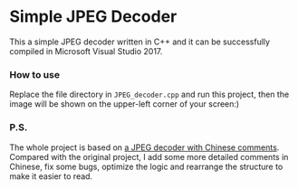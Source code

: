 # Simple JPEG Decoder
This a simple JPEG decoder written in C++ and it can be successfully compiled in Microsoft Visual Studio 2017.
### How to use
Replace the file directory in `JPEG_decoder.cpp` and run this project, then the image will be shown on the upper-left corner of your screen:)
### P.S.
The whole project is based on [a JPEG decoder with Chinese comments](https://blog.csdn.net/wthor/article/details/78230871?utm_medium=distribute.pc_relevant.none-task-blog-BlogCommendFromMachineLearnPai2-20.nonecase&depth_1-utm_source=distribute.pc_relevant.none-task-blog-BlogCommendFromMachineLearnPai2-20.nonecase). Compared with the original project, I add some more detailed comments in Chinese, fix some bugs, optimize the logic and rearrange the structure to make it easier to read.
